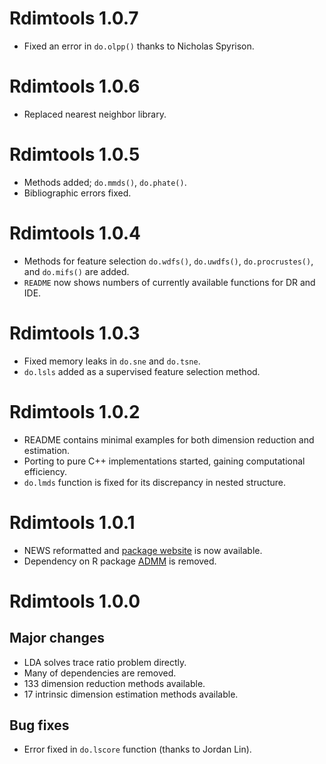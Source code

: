 # Rdimtools 1.0.7

* Fixed an error in `do.olpp()` thanks to Nicholas Spyrison.

# Rdimtools 1.0.6

* Replaced nearest neighbor library.

# Rdimtools 1.0.5

* Methods added; `do.mmds()`, `do.phate()`.
* Bibliographic errors fixed.

# Rdimtools 1.0.4

* Methods for feature selection `do.wdfs()`, `do.uwdfs()`, `do.procrustes()`, and `do.mifs()` are added.
* `README` now shows numbers of currently available functions for DR and IDE.

# Rdimtools 1.0.3

* Fixed memory leaks in `do.sne` and `do.tsne`.
* `do.lsls` added as a supervised feature selection method.

# Rdimtools 1.0.2

* README contains minimal examples for both dimension reduction and estimation.
* Porting to pure C++ implementations started, gaining computational efficiency. 
* `do.lmds` function is fixed for its discrepancy in nested structure.


# Rdimtools 1.0.1

* NEWS reformatted and [package website](http://kyoustat.com/Rdimtools/) is now available.
* Dependency on R package [ADMM](https://CRAN.R-project.org/package=ADMM) is removed.


# Rdimtools 1.0.0

## Major changes
* LDA solves trace ratio problem directly.
* Many of dependencies are removed.
* 133 dimension reduction methods available.
* 17 intrinsic dimension estimation methods available.

## Bug fixes
* Error fixed in `do.lscore` function (thanks to Jordan Lin).

